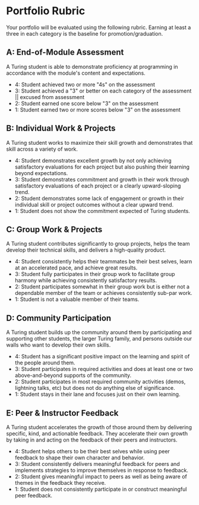 # Portfolio Rubric

Your portfolio will be evaluated using the following rubric. Earning at least
a three in each category is the baseline for promotion/graduation.

## A: End-of-Module Assessment

A Turing student is able to demonstrate proficiency at programming in accordance
with the module's content and expectations.

* 4: Student achieved two or more "4s" on the assessment
* 3: Student achieved a "3" or better on each category of the assessment || excused from assessment
* 2: Student earned one score below "3" on the assessment
* 1: Student earned two or more scores below "3" on the assessment

## B: Individual Work & Projects

A Turing student works to maximize their skill growth and demonstrates
that skill across a variety of work.

* 4: Student demonstrates excellent growth by not only achieving satisfactory
evaluations for each project but also pushing their learning beyond expectations.
* 3: Student demonstrates commitment and growth in their work through satisfactory
evaluations of each project or a clearly upward-sloping trend.
* 2: Student demonstrates some lack of engagement or growth in their individual
skill or project outcomes without a clear upward trend.
* 1: Student does not show the commitment expected of Turing students.

## C: Group Work & Projects

A Turing student contributes significantly to group projects, helps the team
develop their technical skills, and delivers a high-quality product.

* 4: Student consistently helps their teammates be their best selves, learn at
an accelerated pace, and achieve great results.
* 3: Student fully participates in their group work to facilitate group harmony
while achieving consistently satisfactory results.
* 2: Student participates somewhat in their group work but is either not a
dependable member of the team or achieves consistently sub-par work.
* 1: Student is not a valuable member of their teams.

## D: Community Participation

A Turing student builds up the community around them by participating and
supporting other students, the larger Turing family, and persons outside our
walls who want to develop their own skills.

* 4: Student has a significant positive impact on the learning and spirit of the
people around them.
* 3: Student participates in required activities and does at least one or two
above-and-beyond supports of the community.
* 2: Student participates in most required community activities (demos, lightning talks, etc)
but does not do anything else of significance.
* 1: Student stays in their lane and focuses just on their own learning.

## E: Peer & Instructor Feedback

A Turing student accelerates the growth of those around
them by delivering specific, kind, and actionable feedback. They accelerate their
own growth by taking in and acting on the feedback of their peers and instructors.

* 4: Student helps others to be their best selves while using peer feedback
to shape their own character and behavior.
* 3: Student consistently delivers meaningful feedback for peers and implements
strategies to improve themselves in response to feedback.
* 2: Student gives meaningful impact to peers as well as being aware of themes
in the feedback they receive.
* 1: Student does not consistently participate in or construct meaningful peer
feedback.
